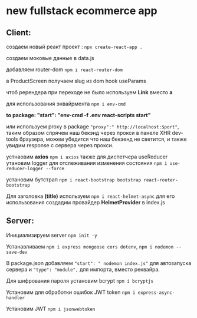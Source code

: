 # new fullstack ecommerce app 

## Client:
создаем новый реакт проект : `npx create-react-app .` 

создаем моковые данные в  data.js

добавляем router-dom `npm i react-router-dom`

в ProductScreen получаем slug из dom hook useParams

чтоб ререндера при переходе не было используем **Link** вместо **a** 

для использования энвайрмента `npm i env-cmd` 


**to package: "start": "env-cmd -f .env react-scripts start"**

или используем proxy в package `"proxy":" http://localhost:$port"`, таким образом спрячем наш бекэнд через прокси
в панеле XHR dev-tools браузера, можем убедится что наш бекэенд не светится, и также увидим response с сервера через прокси.
 
устнаовим **axios** `npm i axios`
также для диспетчера useReducer утановим logger для отслеживания изменения состояния `npm i use-reducer-logger --force`


установим бутстрап `npm i react-bootstrap bootstrap react-router-bootstrap`


Для заголовка **(title)** используем `npm i react-helmet-async` для его использования создадим провайдер **HelmetProvider** в index.js



## Server: 

Инициализируем server `npm init -y`

Устанавливаем `npm i express mongoose cors dotenv`, `npm i nodemon --save-dev`

В package.json добавляем `"start": " nodemon index.js"` для автозапуска сервера и `"type": "module",` для импорта, вместо реквайра.

Для шифрования пароля установим bcrypt `npm i bcryptjs`

Установим для обработки ошибок JWT token `npm i express-async-handler`

Установим JWT `npm i jsonwebtoken`

